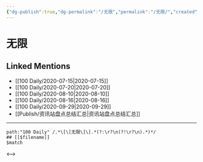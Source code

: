 ```yaml
---
{"dg-publish":true,"dg-permalink":"/无限","permalink":"/无限/","created":"2023-04-06T20:55:39.270+08:00","updated":"2023-04-06T20:55:39.583+08:00"}
---
```


# 无限

## Linked Mentions
- [[100 Daily/2020-07-15\|2020-07-15]]
- [[100 Daily/2020-07-20\|2020-07-20]]
- [[100 Daily/2020-08-10\|2020-08-10]]
- [[100 Daily/2020-08-16\|2020-08-16]]
- [[100 Daily/2020-09-29\|2020-09-29]]
- [[Publish/资讯站盘点总结汇总\|资讯站盘点总结汇总]]


---

```expander
path:"100 Daily" /.*\[\[无限\]\].*(?:\r?\n(?!\r?\n).*)*/
## [[$filename]]
$match
```

<-->